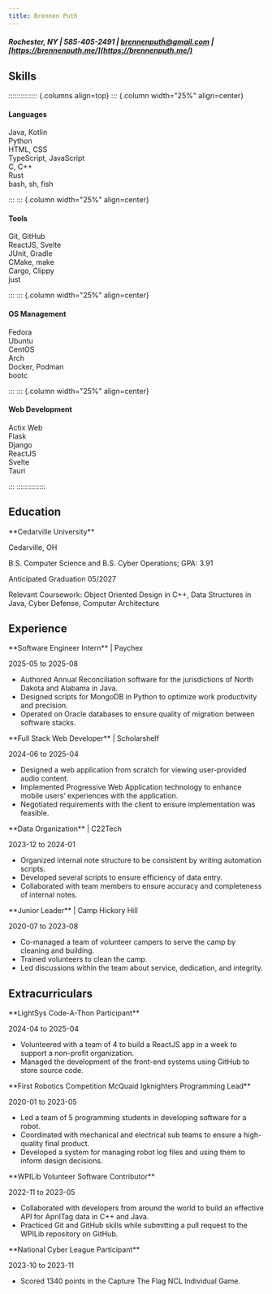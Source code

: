 ```yaml
---
title: Brennen Puth
---
```


##### Rochester, NY | 585-405-2491 | [brennenputh@gmail.com](mailto:brennenputh@gmail.com) | [https://brennenputh.me/](https://brennenputh.me/)

## Skills

<div class="skills">

:::::::::::::: {.columns align=top}
::: {.column width="25%" align=center}

<div>

#### Languages

Java, Kotlin\
Python\
HTML, CSS\
TypeScript, JavaScript\
C, C++\
Rust\
bash, sh, fish

</div>
::: 
::: {.column width="25%" align=center}
<div>

#### Tools

Git, GitHub\
ReactJS, Svelte\
JUnit, Gradle\
CMake, make\
Cargo, Clippy\
just

</div>
::: 
::: {.column width="25%" align=center}
<div>

#### OS Management

Fedora\
Ubuntu\
CentOS\
Arch\
Docker, Podman\
bootc

</div>
::: 
::: {.column width="25%" align=center}
<div>

#### Web Development

Actix Web\
Flask\
Django\
ReactJS\
Svelte\
Tauri

</div>
</div>
::: 
::::::::::::::

## Education

<div class="lr-split">
<p>**Cedarville University**</p>
<p>Cedarville, OH</p>
</div>

<div class="lr-split">
<p>B.S. Computer Science and B.S. Cyber Operations; GPA: 3.91</p>
<p>Anticipated Graduation 05/2027</p>
</div>

Relevant Coursework: Object Oriented Design in C++, Data Structures in Java, Cyber Defense, Computer Architecture

## Experience

<div class="lr-split">
<p>**Software Engineer Intern** | Paychex</p> 
<p>2025-05 to 2025-08</p>
</div>

- Authored Annual Reconciliation software for the jurisdictions of North Dakota and Alabama in Java.
- Designed scripts for MongoDB in Python to optimize work productivity and precision.
- Operated on Oracle databases to ensure quality of migration between software stacks.

<div class="lr-split">
<p>**Full Stack Web Developer** | Scholarshelf</p>
<p>2024-06 to 2025-04</p>
</div>

- Designed a web application from scratch for viewing user-provided audio content.
- Implemented Progressive Web Application technology to enhance mobile users’ experiences with the application.
- Negotiated requirements with the client to ensure implementation was feasible.

<div class="lr-split">
<p>**Data Organization** | C22Tech</p>
<p>2023-12 to 2024-01</p>
</div>

- Organized internal note structure to be consistent by writing automation scripts.
- Developed several scripts to ensure efficiency of data entry.
- Collaborated with team members to ensure accuracy and completeness of internal notes.

<div class="lr-split">
<p>**Junior Leader** | Camp Hickory Hill</p>
<p>2020-07 to 2023-08</p>
</div>

- Co-managed a team of volunteer campers to serve the camp by cleaning and building.
- Trained volunteers to clean the camp.
- Led discussions within the team about service, dedication, and integrity.

## Extracurriculars

<div class="lr-split">
<p>**LightSys Code-A-Thon Participant**</p>
<p>2024-04 to 2025-04</p>
</div>

- Volunteered with a team of 4 to build a ReactJS app in a week to support a non-profit organization.
- Managed the development of the front-end systems using GitHub to store source code.

<div class="lr-split">
<p>**First Robotics Competition McQuaid Igknighters Programming Lead**</p>
<p>2020-01 to 2023-05</p>
</div>

- Led a team of 5 programming students in developing software for a robot.
- Coordinated with mechanical and electrical sub teams to ensure a high-quality final product.
- Developed a system for managing robot log files and using them to inform design decisions.

<div class="lr-split">
<p>**WPILib Volunteer Software Contributor**</p>
<p>2022-11 to 2023-05</p>
</div>

- Collaborated with developers from around the world to build an effective API for AprilTag data in C++ and Java.
- Practiced Git and GitHub skills while submitting a pull request to the WPILib repository on GitHub.

<div class="lr-split">
<p>**National Cyber League Participant**</p>
<p>2023-10 to 2023-11</p>
</div>

- Scored 1340 points in the Capture The Flag NCL Individual Game.

